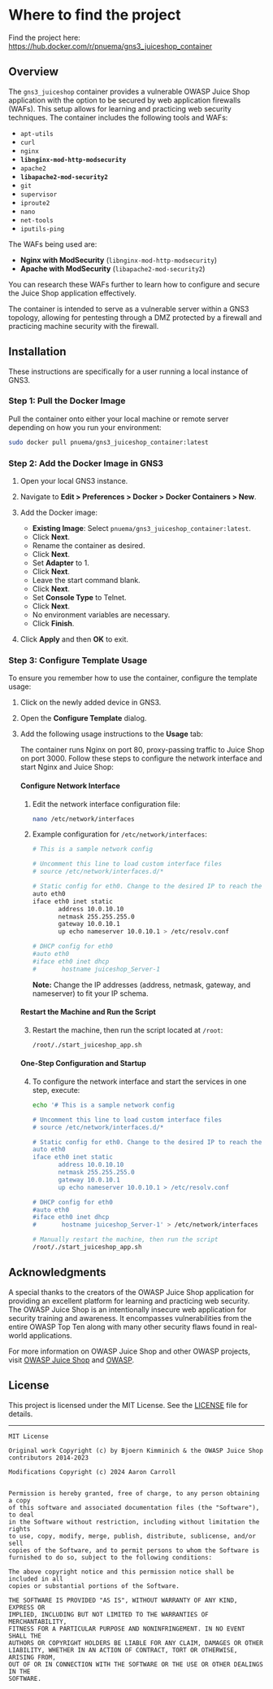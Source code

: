 # Where to find the project

Find the project here: https://hub.docker.com/r/pnuema/gns3_juiceshop_container 

## Overview

The `gns3_juiceshop` container provides a vulnerable OWASP Juice Shop application with the option to be secured by web application firewalls (WAFs). This setup allows for learning and practicing web security techniques. The container includes the following tools and WAFs:

- `apt-utils`
- `curl`
- `nginx`
- **`libnginx-mod-http-modsecurity`**
- `apache2`
- **`libapache2-mod-security2`**
- `git`
- `supervisor`
- `iproute2`
- `nano`
- `net-tools`
- `iputils-ping`

The WAFs being used are:

- **Nginx with ModSecurity** (`libnginx-mod-http-modsecurity`)
- **Apache with ModSecurity** (`libapache2-mod-security2`)

You can research these WAFs further to learn how to configure and secure the Juice Shop application effectively.

The container is intended to serve as a vulnerable server within a GNS3 topology, allowing for pentesting through a DMZ protected by a firewall and practicing machine security with the firewall.

## Installation

These instructions are specifically for a user running a local instance of GNS3.

### Step 1: Pull the Docker Image

Pull the container onto either your local machine or remote server depending on how you run your environment:

```sh
sudo docker pull pnuema/gns3_juiceshop_container:latest
```

### Step 2: Add the Docker Image in GNS3

1. Open your local GNS3 instance.
2. Navigate to **Edit > Preferences > Docker > Docker Containers > New**.
3. Add the Docker image:
   - **Existing Image**: Select `pnuema/gns3_juiceshop_container:latest`.
   - Click **Next**.
   - Rename the container as desired.
   - Click **Next**.
   - Set **Adapter** to 1.
   - Click **Next**.
   - Leave the start command blank.
   - Click **Next**.
   - Set **Console Type** to Telnet.
   - Click **Next**.
   - No environment variables are necessary.
   - Click **Finish**.

4. Click **Apply** and then **OK** to exit.

### Step 3: Configure Template Usage

To ensure you remember how to use the container, configure the template usage:

1. Click on the newly added device in GNS3.
2. Open the **Configure Template** dialog.
3. Add the following usage instructions to the **Usage** tab:

   The container runs Nginx on port 80, proxy-passing traffic to Juice Shop on port 3000. Follow these steps to configure the network interface and start Nginx and Juice Shop:

   #### Configure Network Interface

   1. Edit the network interface configuration file:

      ```sh
      nano /etc/network/interfaces
      ```

   2. Example configuration for `/etc/network/interfaces`:

      ```sh
      # This is a sample network config

      # Uncomment this line to load custom interface files
      # source /etc/network/interfaces.d/*

      # Static config for eth0. Change to the desired IP to reach the web application
      auto eth0
      iface eth0 inet static
             address 10.0.10.10
             netmask 255.255.255.0
             gateway 10.0.10.1
             up echo nameserver 10.0.10.1 > /etc/resolv.conf

      # DHCP config for eth0
      #auto eth0
      #iface eth0 inet dhcp
      #       hostname juiceshop_Server-1
      ```

      **Note:** Change the IP addresses (address, netmask, gateway, and nameserver) to fit your IP schema.

   #### Restart the Machine and Run the Script

   3. Restart the machine, then run the script located at `/root`:

      ```sh
      /root/./start_juiceshop_app.sh
      ```

   #### One-Step Configuration and Startup

   4. To configure the network interface and start the services in one step, execute:

      ```sh
      echo '# This is a sample network config

      # Uncomment this line to load custom interface files
      # source /etc/network/interfaces.d/*

      # Static config for eth0. Change to the desired IP to reach the web application
      auto eth0
      iface eth0 inet static
             address 10.0.10.10
             netmask 255.255.255.0
             gateway 10.0.10.1
             up echo nameserver 10.0.10.1 > /etc/resolv.conf

      # DHCP config for eth0
      #auto eth0
      #iface eth0 inet dhcp
      #       hostname juiceshop_Server-1' > /etc/network/interfaces

      # Manually restart the machine, then run the script
      /root/./start_juiceshop_app.sh
      ```

## Acknowledgments

A special thanks to the creators of the OWASP Juice Shop application for providing an excellent platform for learning and practicing web security. The OWASP Juice Shop is an intentionally insecure web application for security training and awareness. It encompasses vulnerabilities from the entire OWASP Top Ten along with many other security flaws found in real-world applications.

For more information on OWASP Juice Shop and other OWASP projects, visit [OWASP Juice Shop](https://owasp.org/www-project-juice-shop/) and [OWASP](https://owasp.org/).

## License

This project is licensed under the MIT License. See the [LICENSE](LICENSE) file for details.

---

```plaintext
MIT License

Original work Copyright (c) by Bjoern Kimminich & the OWASP Juice Shop contributors 2014-2023

Modifications Copyright (c) 2024 Aaron Carroll


Permission is hereby granted, free of charge, to any person obtaining a copy
of this software and associated documentation files (the "Software"), to deal
in the Software without restriction, including without limitation the rights
to use, copy, modify, merge, publish, distribute, sublicense, and/or sell
copies of the Software, and to permit persons to whom the Software is
furnished to do so, subject to the following conditions:

The above copyright notice and this permission notice shall be included in all
copies or substantial portions of the Software.

THE SOFTWARE IS PROVIDED "AS IS", WITHOUT WARRANTY OF ANY KIND, EXPRESS OR
IMPLIED, INCLUDING BUT NOT LIMITED TO THE WARRANTIES OF MERCHANTABILITY,
FITNESS FOR A PARTICULAR PURPOSE AND NONINFRINGEMENT. IN NO EVENT SHALL THE
AUTHORS OR COPYRIGHT HOLDERS BE LIABLE FOR ANY CLAIM, DAMAGES OR OTHER
LIABILITY, WHETHER IN AN ACTION OF CONTRACT, TORT OR OTHERWISE, ARISING FROM,
OUT OF OR IN CONNECTION WITH THE SOFTWARE OR THE USE OR OTHER DEALINGS IN THE
SOFTWARE.
```

